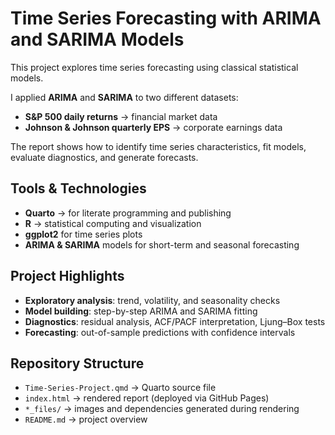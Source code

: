 # Time Series Forecasting with ARIMA and SARIMA Models

This project explores time series forecasting using classical statistical models.  

I applied **ARIMA** and **SARIMA** to two different datasets:
- **S&P 500 daily returns** → financial market data
- **Johnson & Johnson quarterly EPS** → corporate earnings data

The report shows how to identify time series characteristics, fit models, evaluate diagnostics, and generate forecasts.

## Tools & Technologies
- **Quarto** → for literate programming and publishing  
- **R** → statistical computing and visualization  
- **ggplot2** for time series plots  
- **ARIMA & SARIMA** models for short-term and seasonal forecasting  

## Project Highlights
- **Exploratory analysis**: trend, volatility, and seasonality checks  
- **Model building**: step-by-step ARIMA and SARIMA fitting  
- **Diagnostics**: residual analysis, ACF/PACF interpretation, Ljung–Box tests  
- **Forecasting**: out-of-sample predictions with confidence intervals  

## Repository Structure
- `Time-Series-Project.qmd` → Quarto source file  
- `index.html` → rendered report (deployed via GitHub Pages)  
- `*_files/` → images and dependencies generated during rendering  
- `README.md` → project overview  
